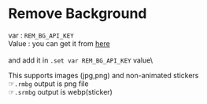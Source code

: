 # Remove Background

var : `REM_BG_API_KEY`\
Value : you can get it from [here\
\
](https://www.remove.bg/api)and add it in `.set var REM_BG_API_KEY` value\


This supports images (jpg,png) and non-animated stickers\
☞`.rmbg` output is png file\
☞`.srmbg` output is webp(sticker)
